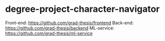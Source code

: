 # degree-project-character-navigator

Front-end: https://github.com/grad-thesis/frontend
Back-end: https://github.com/grad-thesis/backend
ML-service: https://github.com/grad-thesis/ml-service
